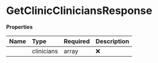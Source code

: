 # GetClinicCliniciansResponse



**Properties**

| Name | Type | Required | Description |
| :-------- | :----------| :----------| :----------|
    | clinicians | array | ❌ |  |




<!-- This file was generated by liblab | https://liblab.com/ -->